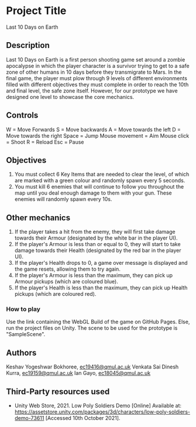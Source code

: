 # Project Title

Last 10 Days on Earth

## Description

Last 10 Days on Earth is a first person shooting game set around a zombie apocalypse in which the player character is a survivor trying to get to a safe zone of other humans in 10 days before they transmigrate to Mars. In the final game, the player must plow through 9 levels of different environments filled with different objectives they must complete in order to reach the 10th and final level, the safe zone itself. However, for our prototype we have designed one level to showcase the core mechanics.

## Controls
W = Move Forwards
S = Move backwards
A = Move towards the left
D = Move towards the right
Space = Jump
Mouse movement = Aim
Mouse click = Shoot
R = Reload
Esc = Pause

## Objectives
1. You must collect 6 Key Items that are needed to clear the level, of which are marked with a green colour and randomly spawn every 5 seconds.
2. You must kill 6 enemies that will continue to follow you throughout the map until you deal enough damage to them with your gun. These enemies will randomly spawn every 10s.

## Other mechanics
1. If the player takes a hit from the enemy, they will first take damage towards their Armour (designated by the white bar in the player UI).
2. If the player's Armour is less than or equal to 0, they will start to take damage towards their Health (designated by the red bar in the player UI).
3. If the player's Health drops to 0, a game over message is displayed and the game resets, allowing them to try again.
4. If the player's Armour is less than the maximum, they can pick up Armour pickups (which are coloured blue).
5. If the player's Health is less than the maximum, they can pick up Health pickups (which are coloured red).

### How to play
Use the link containing the WebGL Build of the game on GitHub Pages. Else, run the project files on Unity. The scene to be used for the prototype is "SampleScene".

## Authors
Keshav Yogeshwar Bokhoree, ec19416@qmul.ac.uk
Venkata Sai Dinesh Kurra, ec19159@qmul.ac.uk
Ian Gayo, ec18045@qmul.ac.uk

## Third-Party resources used
* Unity Web Store, 2021. Low Poly Soldiers Demo [Online] Available at: https://assetstore.unity.com/packages/3d/characters/low-poly-soldiers-demo-73611 [Accessed 10th October 2021].
